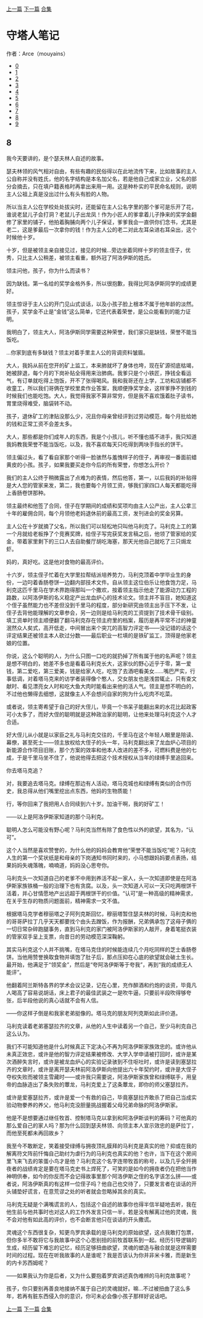 [上一篇](./守塔人笔记07.md)  [下一篇](./守塔人笔记09.md)  [合集](../同人目录.md)

# 守塔人笔记

作者：Arce（mouyains）

* [0](./守塔人笔记00.md)
* [1](./守塔人笔记01.md)
* [2](./守塔人笔记02.md)
* [3](./守塔人笔记03.md)
* [4](./守塔人笔记04.md)
* [5](./守塔人笔记05.md)
* [6](./守塔人笔记06.md)
* [7](./守塔人笔记07.md)
* [8](./守塔人笔记08.md)
* [9](./守塔人笔记09.md)

## 8
我今天要讲的，是个瑟夫林人自述的故事。

瑟夫林领的风气相对自由，有些有趣的民俗得以在此地流传下来，比如故事的主人公自称并没有姓氏，他的名字结构是本名加父名，若是他自己成家立业，父名的部分会摘去，只在填户籍表格时再拿出来用一用。这是种朴实的平民命名规则，说明主人公祖上真是没出过什么有头有脸的人物。

所以当主人公在学校处处拔尖时，还能留在主人公名字里的那个爹可是乐开了花，谁说老鼠儿子会打洞？老鼠儿子出龙凤！作为小匠人的爹拿着儿子挣来的奖学金翻修了家里的铺子，他拍着胸脯向两个儿子保证，爹爹我会一直供你们念书，尤其是老二，这是爹最后一次拿你的钱！作为主人公的老二对此左耳朵进右耳朵出，这个时候他十岁。

十岁，但是被领主亲自接见过，接见的时候…旁边坐着同样十岁的领主侄子，优秀，只比主人公稍差，被领主看重，额外冠了阿洛伊斯的姓氏。

领主问他，孩子，你为什么而读书？

因为缺钱。第一名给的奖学金格外多，所以很抱歉，我得比阿洛伊斯同学的成绩更好。

领主惊讶于主人公的开门见山式谈话，以及小孩子脸上根本不属于他年龄的淡然。孩子，奖学金不止是“金钱”这么简单，它还代表着荣誉，是公众能看到的能力证明。

我明白了，领主大人，阿洛伊斯同学需要这种荣誉，我们家只是缺钱，荣誉不能当饭吃。

…你家到底有多缺钱？领主对着手里主人公的背调资料皱眉。

大人，我妈从前在您开的矿上监工，本来肺就坏了身体也垮，现在矿源彻底枯竭，她被辞退，每个月的下岗补贴全得用来治肺病。我爹只是个小铁匠，挣钱全看运气，有订单就吃得上饱饭，开不了张得喝风。我和我哥还在上学，工坊和店铺都不收童工，所以我们哥俩在学校里卖作业答案，我顺便挣奖学金，这样爹挣不到钱的时候我们也能吃饱。大人，我觉得我家不算非常穷，但是我不喜欢饿着肚子读书，胃里烧得难受，脑袋转不动。

孩子，退休矿工的津贴没那么少，况且你母亲曾经评到过劳动模范，每个月批给她的钱和正常工资不会差太多。

大人，那些都是你们成年人的东西，我是个小孩儿，听不懂也插不进手，我只知道我妈教我荣誉不能当饭吃，以及，我不喜欢每天只吃得到两块手指长的饼干。

领主偏过头，看了看自家那个听得一脸骇然与羞愧样子的侄子，再审视一番面前蜡黄皮的小孩。孩子，如果我要买走你今后的所有荣誉，你想怎么开价？

我们的主人公终于稍微露出了点难为的表情，然后他答，第一，以后我妈的补贴得是大人您的管家来发，第二，我也要每个月领工资，够我们家四口人每天都能吃得上香肠卷饼那种。

领主最终和他签了合同，侄子在学期间的成绩和奖项均由主人公产出，主人公拿三十年的雇佣合同，每个月领他老妈退休前的最高工资，发刊进会的奖金另算。

主人公在十岁就摘了父名，所以我们可以轻松地只叫他马利克了。马利克上工的第一个月就给老板挣了个竞赛奖牌，给侄子写完获奖发言稿之后，他领了管家给的奖金，带着家里剩下的三口人去自助餐厅胡吃海塞，那天光他自己就吃了三只焗龙虾。

妈的，真好吃。这是他对食物的最高评价。

十六岁，领主侄子忙着在大学里拉帮结派培养势力，马利克顶着中学毕业生的身份，一边叼着香肠卷饼一边翻内部技术文件。自从领主这位伯乐让他食饱力足，马利克这匹千里马在学术界跑得那叫一个撒欢，按着领主指示他走了能源动力工程的路数，以阿洛伊斯的名义稳定产出龙血炉心的技术论文。领主并不盲目，她知道这个侄子虽然能力也不差但没到千里马的程度，部分新研究由领主出手压下不发，让侄子去背他能理解的文章参会，另一边则是给马利克的工资提到了技术骨干级别。
填工资单时领主顺便翻了翻马利克存在领主府里的档案，履历是再平常不过的神童泯然众人矣式，高开低走，中间冒出来个突兀的高智力评定书——没记错的话这个评定结果还被领主本人砍过分数——最后职业一栏填的是铁矿监工，顶得是他家老娘的位置。

你说，这么个聪明的人，为什么只图一口吃的就扔掉了所有属于他的名声呢？领主是想不明白的，她差不多也是看着马利克长大，这家伙的野心近乎于零，第一爱钱，第二爱吃，第三爱美，钱是给家人吃，吃饱了去酒吧看美女……嘴巴严实，行事低调，对着塔马克来的访学者装得像个憨人，交女朋友也是浅尝辄止，只有查文献时、看见漂亮女人时和吃大鱼大肉时能看出来他的活人气。领主是想不明白的，不过他也懒得去细想，这就像主人不会想问自家的狗为什么吃肉不吃菜。

或者说，领主寄希望于自己的好大侄儿，毕竟一个书呆子能翻出来的水花比起政客可小太多了，而好大侄的聪明就是这种政治家的聪明，让他来处理马利克这个人才合适。

好大侄儿从小就是以家臣之礼与马利克交往的，千里马在这个年轻人眼里是陪读、幕僚，甚至死士——领主放权给大侄子的头一年，马利克翻出来了龙血炉心项目的新能源合作项目旧账，那个方案的效率和他本人改进的差不多，可燃料费是他的七成，于是千里马坐不住了，他说他得去把这个技术授权从当年的绿缚手里追回来。

你去塔马克追？

对，我要追去塔马克。绿缚在那边有人活动，塔马克城也和绿缚有类似的合作历史，我总得从他们嘴里挖出点东西，他妈的生物质能！

行，等你回来了我把用人合同续到六十岁。加油干啊，我的好矿工！

——以上是阿洛伊斯家知道的那个马利克。

聪明人怎么可能没有野心呢？马利克当然有除了食色性以外的欲望，其名为，“认可”。

这个人当然是喜欢赞誉的，为什么他的妈妈会教育他“荣誉不能当饭吃”呢？马利克人生的第一个奖状纸是和母亲的下岗通知书同时来的，小马想跟妈妈要点表扬，结果妈妈失魂落魄，喃喃道，妈妈没心思夸你。

马利克头一次知道自己的老爹不中用到养活不起一家人，头一次知道即使是在阿洛伊斯家族铁桶一般的治理下也有贪腐。以及，头一次知道人可以一天只吃两根饼干活着，并心甘情愿地产出远超于两根饼干的价值。“认可”是一种高级的精神需求，在关乎生存的物质问题面前，精神需求一文不值。

根据塔马克学者穆丽塔之子阿列克斯回忆，穆丽塔暂住瑟夫林的时候，马利克和他的哥哥萨拉丁几乎天天都要找个由头去蹭饭，作为报酬，兄弟俩承包了这母子俩的一切日常杂碎跑腿事务，直到马利克的家门被阿洛伊斯家的人敲开，身着笔挺衣装的管家双手呈上支票，向昔日的劳动模范深深鞠躬。

其实马利克这个人并不挑嘴，在塔马克住的时候能连续几个月吃同样的芝士香肠卷饼。当他用赞誉换取食物并填饱了肚子后，那点压抑在心底的欲望就会破土生长。
最开始，他满足于“领奖金”，然后是“夸阿洛伊斯等于夸我”，再到“我的成绩无人能评”。

他翻着阿兰斯特各界的学术会议记录，记在心里，充作醉酒和约炮的谈资，毕竟凡人喝高了容易说胡话，床上君子的最佳武装之一是吹牛逼，只要前半段吹得够夸张，后半段他说的真心话就不会有人信。

——你这样子倒是和我家老弟挺像的。塔马克的朋友阿列克斯如此评价道。

马利克读着老弟塞瑟拉齐的文章，从他的人生中读着另一个自己，至少马利克自己这么认为。

我们不可能知道他是什么时候真正下定决心不再为阿洛伊斯家族效忠的。或许他从未真正效忠，或许是他的智力评定结果被修改、大学入学申请被打回时，或许是某次酒醉失言时，或许是被龙血炉心的实验记录骇到不住呕吐时，或许是读到塞瑟拉齐的文章时，或许是离开瑟夫林前阿洛伊斯向他提出六十年契约时，或许是大侄子夺权失败而被领主雪藏时——或许我只需要说，阿洛伊斯家族曾和绿缚联手，用皇帝的血脉造出了条失败的蕈龙，马利克爱上了这条蕈龙，即你的师父塞瑟拉齐。

或许是爱塞瑟拉齐，或许是爱一个有救的自己，毕竟塞瑟拉齐敢杀了把自己当成实验动物豢养的养父，他马利克没胆量挑战握着父母兄弟命脉的阿洛伊斯家。

他是不是想要通过继任牧首、控制塔马克以拿到和阿洛伊斯谈判的筹码？可他真的那么爱自己的家人吗？那为什么回到瑟夫林领、向领主本人宣示效忠的是萨拉丁，而他至死都未再回故乡？

我至今不敢断定，笑着接受绿缚与拥夜顶礼膜拜的马利克是真实的他？抑或在我的解离符文阵前忏悔自己助纣为虐行为的马利克也真实的他？也许，当下在这个房间里飞来飞去的笨蛋小鸟才是他？马利克这个名字连带牧首的称号，以及几乎全歼拥夜者的战绩肯定是要在塔马克史书上焊死了，可笑的是如今的拥夜者仍在把他当作神明供奉，如今的你反而不会记得故事里那个阿洛伊斯之侄的名字该怎么拼——或者说，阿洛伊斯真的有这样一位侄子吗？他自己也交待了，只要发言者在谈话的开头铺垫好谎言，在意荒谬之处的听者就会忽略掉其余的真实。

马利克无疑是个满嘴谎言的人，包括这个自述的故事你也得半信半疑地去听，我在他生前与他共事时也对这人的工作外发言只信一半，若是没有解离过他的灵魂，我不会对他有如此高的评价，也不会断言他只在谈话的开头撒谎。

灵魂这个东西很复杂，知更鸟罗宾承载的是马利克的原始欲望，这点我敢打包票，但你多半不敢将它与我故事中这个心思别扭的前牧首联系到一起。经历引导逻辑的生成，经历留下难忘的记忆，经历足够扭曲欲望，灵魂的塑造与融合就是这样需要时间的过程。现在在听我故事的人是谁呢？我是否该认为你并非米卡雅，而是新生的内卡苏西姆呢？

——如果我认为你是后者，又为什么要抱着罗宾讲述真伪难辨的马利克故事呢？

孩子，你只要别再善良地接纳不属于自己的灵魂就好。嘛…不过被扭曲了这么多年，若再有脏东西侵入你的意识，你可未必会像小孩子那样好说话吧。


[上一篇](./守塔人笔记07.md)  [下一篇](./守塔人笔记09.md)  [合集](../同人目录.md)
